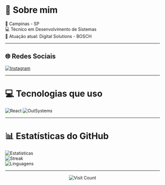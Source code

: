 # 💫 Sobre mim

📍 Campinas - SP  
💻 Técnico em Desenvolvimento de Sistemas  
🏢 Atuação atual: Digital Solutions - BOSCH

---

## 🌐 Redes Sociais

[![Instagram](https://img.shields.io/badge/-Instagram-%23E4405F?style=flat-square&logo=instagram&logoColor=white)](https://instagram.com/joao_vitor_goulaaaaa)

---

# 💻 Tecnologias que uso

![React](https://img.shields.io/badge/React-20232A?style=flat-square&logo=react&logoColor=61DAFB)
![OutSystems](https://img.shields.io/badge/OutSystems-E61F2D?style=flat-square&logo=outsystems&logoColor=white)

---

# 📊 Estatísticas do GitHub

![Estatísticas](https://github-readme-stats.vercel.app/api?username=joao-vitor-de-souza&theme=radical&hide_border=false)  
![Streak](https://github-readme-streak-stats.herokuapp.com/?user=joao-vitor-de-souza&theme=radical&hide_border=false)  
![Linguagens](https://github-readme-stats.vercel.app/api/top-langs/?username=joao-vitor-de-souza&layout=compact&theme=radical&hide_border=false)

---

<p align="center">
  <img src="https://visitcount.itsvg.in/api?id=joao-vitor-de-souza&icon=0&color=0" alt="Visit Count"/>
</p>

<!-- Criado com carinho usando GPRM ( https://gprm.itsvg.in ) -->
